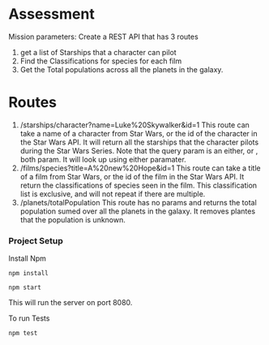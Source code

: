 # Assessment
Mission parameters: Create a REST API that has 3 routes
1. get a list of Starships that a character can pilot
2. Find the Classifications for species for each film
3. Get the Total populations across all the planets in the galaxy. 

# Routes
1. /starships/character?name=Luke%20Skywalker&id=1
    This route can take a name of a character from Star Wars, or the id of the character in the Star Wars API. It will return all the starships that the character pilots during the Star Wars Series. Note that the query param is an either, or , both param. It will look up using either paramater. 
2. /films/species?title=A%20new%20Hope&id=1
    This route can take a title of a film from Star Wars, or the id of the film in the Star Wars API. It return the classifications of species seen in the film. This classification list is exclusive, and will not repeat if there are multiple. 
3. /planets/totalPopulation
    This route has no params and returns the total population sumed over all the planets in the galaxy. It removes plantes that the population is unknown. 

### Project Setup
Install Npm
```
npm install
```
``` 
npm start
```
This will run the server on port 8080. 

To run Tests 
```
npm test
```

